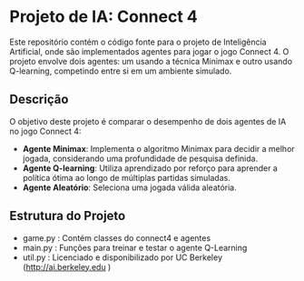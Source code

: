 # Projeto de IA: Connect 4

Este repositório contém o código fonte para o projeto de Inteligência Artificial, onde são implementados agentes para jogar o jogo Connect 4. O projeto envolve dois agentes: um usando a técnica Minimax e outro usando Q-learning, competindo entre si em um ambiente simulado.

## Descrição

O objetivo deste projeto é comparar o desempenho de dois agentes de IA no jogo Connect 4:
- **Agente Minimax**: Implementa o algoritmo Minimax para decidir a melhor jogada, considerando uma profundidade de pesquisa definida.
- **Agente Q-learning**: Utiliza aprendizado por reforço para aprender a política ótima ao longo de múltiplas partidas simuladas.
- **Agente Aleatório**: Seleciona uma jogada válida aleatória.

## Estrutura do Projeto

- game.py : Contém classes do connect4 e agentes
- main.py : Funções para treinar e testar o agente Q-Learning
- util.py : Licenciado e disponibilizado por UC Berkeley (http://ai.berkeley.edu )
